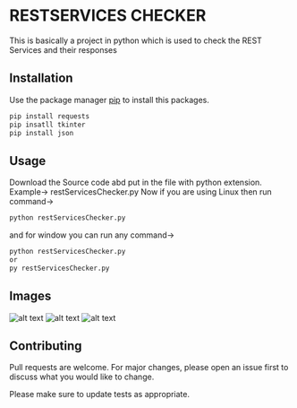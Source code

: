 # RESTSERVICES CHECKER
This is basically a project in python which is used to check the REST Services and their responses

## Installation

Use the package manager [pip](https://pip.pypa.io/en/stable/) to install this packages.

```bash
pip install requests
pip insatll tkinter
pip install json
```

## Usage
Download the Source code abd put in the file with python extension. Example-> restServicesChecker.py
Now if you are using Linux then run command->
```bash
python restServicesChecker.py
```
and for window you can run any command->
```bash
python restServicesChecker.py
or
py restServicesChecker.py
```

## Images
![alt text](https://github.com/pk111297/RestServicesChecker/issues/1)
![alt text](https://github.com/pk111297/RestServicesChecker/issues/2)
![alt text](https://github.com/pk111297/RestServicesChecker/issues/3)


## Contributing
Pull requests are welcome. For major changes, please open an issue first to discuss what you would like to change.

Please make sure to update tests as appropriate.
